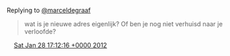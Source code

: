 Replying to [@marceldegraaf](https://twitter.com/marceldegraaf/status/157473762122543104)

> wat is je nieuwe adres eigenlijk? Of ben je nog niet verhuisd naar je verloofde?

<img src="../../media/tweet.ico" width="12" /> [Sat Jan 28 17:12:16 +0000 2012](https://twitter.com/DromerDenker/status/163308423134461953)